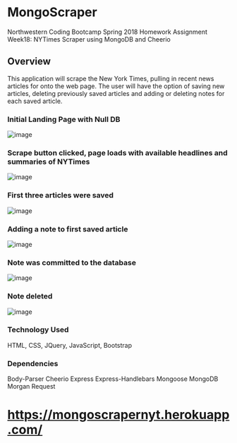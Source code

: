 # MongoScraper
Northwestern Coding Bootcamp Spring 2018 Homework Assignment Week18: NYTimes Scraper using MongoDB and Cheerio

## Overview
This application will scrape the New York Times, pulling in recent news articles for onto the web page. The user will have the option of saving new articles, deleting previously saved articles and adding or deleting notes for each saved article.

### Initial Landing Page with Null DB
![image](https://user-images.githubusercontent.com/35242379/43341106-1656929a-91a4-11e8-99f4-6ec748e46b87.png)

### Scrape button clicked, page loads with available headlines and summaries of NYTimes
![image](https://user-images.githubusercontent.com/35242379/43341159-3bdd37e4-91a4-11e8-90e5-3f7374c874a0.png)

### First three articles were saved
![image](https://user-images.githubusercontent.com/35242379/43341235-787bfd34-91a4-11e8-98c7-739a53202d24.png)

### Adding a note to first saved article
![image](https://user-images.githubusercontent.com/35242379/43341311-b40c4886-91a4-11e8-9c75-679e6a1f7194.png)

### Note was committed to the database
![image](https://user-images.githubusercontent.com/35242379/43341358-dadb8ddc-91a4-11e8-8280-8ead098305a7.png)

### Note deleted
![image](https://user-images.githubusercontent.com/35242379/43341399-fb4f4702-91a4-11e8-9945-5e72779d4a2c.png)

### Technology Used
HTML, CSS, JQuery, JavaScript, Bootstrap 

### Dependencies
Body-Parser Cheerio Express Express-Handlebars
Mongoose MongoDB Morgan Request 

# https://mongoscrapernyt.herokuapp.com/

